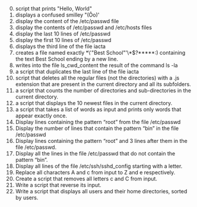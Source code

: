 0. script that prints "Hello, World"
1. displays a confused smilley "(Ôo)'
2. display the content of the /etc/passwd file
3. display the contents of /etc/passwd and /etc/hosts files
4. display the last 10 lines of /etc/passwd
5. display the first 10 lines of /etc/passwd
6. displays the third line of the file iacta
7. creates a file named exactly \*\\'"Best School"\'\\*$\?\*\*\*\*\*:) containing the text Best School ending by a new line.
8. writes into the file ls_cwd_content the result of the command ls -la
9. a script that duplicates the last line of the file iacta
10. script that deletes all the regular files (not the directories) with a .js extension that are present in the current directory and all its subfolders.
11. a script that counts the number of directories and sub-directories in the current directory.
12. a script that displays the 10 newest files in the current directory.
13. a script that takes a list of words as input and prints only words that appear exactly once.
14. Display lines containing the pattern “root” from the file /etc/passwd
15. Display the number of lines that contain the pattern “bin” in the file /etc/passwd
16. Display lines containing the pattern “root” and 3 lines after them in the file /etc/passwd.
17. Display all the lines in the file /etc/passwd that do not contain the pattern “bin”.
18. Display all lines of the file /etc/ssh/sshd_config starting with a letter.
19. Replace all characters A and c from input to Z and e respectively.
20. Create a script that removes all letters c and C from input.
21. Write a script that reverse its input.
22. Write a script that displays all users and their home directories, sorted by users. 
